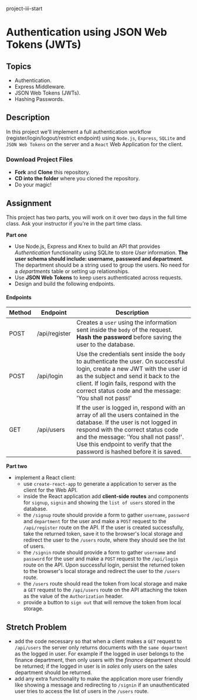 project-iii-start
# Authentication using JSON Web Tokens (JWTs)

## Topics

- Authentication.
- Express Middleware.
- JSON Web Tokens (JWTs).
- Hashing Passwords.

## Description

In this project we'll implement a full authentication workflow (register/login/logout/restrict endpoint) using `Node.js`, `Express`, `SQLite` and `JSON Web Tokens` on the server and a `React` Web Application for the client.

### Download Project Files

- **Fork** and **Clone** this repository.
- **CD into the folder** where you cloned the repository.
- Do your magic!

## Assignment

This project has two parts, you will work on it over two days in the full time class. Ask your instructor if you're in the part time class.

**Part one**

- Use Node.js, Express and Knex to build an API that provides _Authentication_ functionality using SQLite to store _User_ information. **The user schema should include: username, password and department**. The department should be a string used to group the users. No need for a _departments_ table or setting up relationships.
- Use **JSON Web Tokens** to keep users authenticated across requests.
- Design and build the following endpoints.

#### Endpoints

| Method | Endpoint      | Description                                                                                                                                                                                                                                                                       |
| ------ | ------------- | --------------------------------------------------------------------------------------------------------------------------------------------------------------------------------------------------------------------------------------------------------------------------------- |
| POST   | /api/register | Creates a `user` using the information sent inside the `body` of the request. **Hash the password** before saving the user to the database.                                                                                                                                       |
| POST   | /api/login    | Use the credentials sent inside the `body` to authenticate the user. On successful login, create a new JWT with the user id as the subject and send it back to the client. If login fails, respond with the correct status code and the message: 'You shall not pass!'            |
| GET    | /api/users    | If the user is logged in, respond with an array of all the users contained in the database. If the user is not logged in respond with the correct status code and the message: 'You shall not pass!'. Use this endpoint to verify that the password is hashed before it is saved. |

**Part two**

- implement a React client:
  - use `create-react-app` to generate a application to server as the client for the Web API.
  - inside the React application add **client-side routes** and components for `signup`, `signin` and showing the `list of users` stored in the database.
  - the `/signup` route should provide a form to gather `username`, `password` and `department` for the user and make a `POST` request to the `/api/register` route on the API. If the user is created successfully, take the returned token, save it to the browser's local storage and redirect the user to the `/users` route, where they should see the list of users.
  - the `/signin` route should provide a form to gather `username` and `password` for the user and make a `POST` request to the `/api/login` route on the API. Upon successful login, persist the returned token to the browser's local storage and redirect the user to the `/users` route.
  - the `/users` route should read the token from local storage and make a `GET` request to the `/api/users` route on the API attaching the token as the value of the `Authorization` header.
  - provide a button to `sign out` that will remove the token from local storage.

## Stretch Problem

- add the code necessary so that when a client makes a `GET` request to `/api/users` the server only returns documents with the `same department` as the logged in user. For example if the logged in user belongs to the finance department, then only users with the _finance_ department should be returned; if the logged in user is in _sales_ only users on the sales department should be returned.
- add any extra functionality to make the application more user friendly like showing a message and redirecting to `/signin` if an unauthenticated user tries to access the list of users in the `/users` route.
